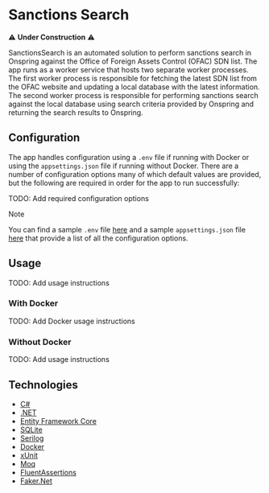 # Sanctions Search

⚠️ **Under Construction** ⚠️

SanctionsSearch is an automated solution to perform sanctions search in Onspring against the Office of Foreign Assets Control (OFAC) SDN list. The app runs as a worker service that hosts two separate worker processes. The first worker process is responsible for fetching the latest SDN list from the OFAC website and updating a local database with the latest information. The second worker process is responsible for performing sanctions search against the local database using search criteria provided by Onspring and returning the search results to Onspring.

## Configuration

The app handles configuration using a `.env` file if running with Docker or using the `appsettings.json` file if running without Docker. There are a number of configuration options many of which default values are provided, but the following are required in order for the app to run successfully:

TODO: Add required configuration options

> [!NOTE]
> You can find a sample `.env` file [here](./src/SanctionsSearch.Worker/example.env) and a sample `appsettings.json` file [here](./src/SanctionsSearch.Worker/appsettings.Example.json) that provide a list of all the configuration options.

## Usage

TODO: Add usage instructions

### With Docker

TODO: Add Docker usage instructions

### Without Docker

TODO: Add usage instructions

## Technologies

- [C#](https://docs.microsoft.com/en-us/dotnet/csharp/)
- [.NET](https://dotnet.microsoft.com/)
- [Entity Framework Core](https://docs.microsoft.com/en-us/ef/core/)
- [SQLite](https://www.sqlite.org/index.html)
- [Serilog](https://serilog.net/)
- [Docker](https://www.docker.com/)
- [xUnit](https://xunit.net/)
- [Moq](https://github.com/devlooped/moq)
- [FluentAssertions](https://fluentassertions.com/)
- [Faker.Net](https://keyizhang.com/Faker.Net/)

